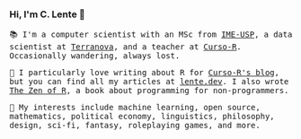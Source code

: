 ### Hi, I'm C. Lente 👋

<samp>

📚 I'm a computer scientist with an MSc from [IME-USP](https://www.ime.usp.br/en/dcc), a data scientist at [Terranova](http://trnv.com.br/), and a teacher at [Curso-R](https://www.curso-r.com/). Occasionally wandering, always lost.

📝 I particularly love writing about R for [Curso-R's blog](https://www.curso-r.com/author/caio/), but you can find all my articles at [lente.dev](https://lente.dev/). I also wrote [The Zen of R](https://curso-r.github.io/zen-do-r/), a book about programming for non-programmers.

🧠 My interests include machine learning, open source, mathematics, political economy, linguistics, philosophy, design, sci-fi, fantasy, roleplaying games, and more.

</samp>
